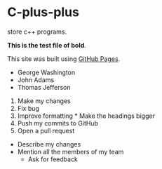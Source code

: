 # C-plus-plus
store c++ programs.

**This is the test file of bold**.

This site was built using [GitHub Pages](https://pages.github.com/).
- George Washington
- John Adams
- Thomas Jefferson

1. Make my changes
  1. Fix bug
  2. Improve formatting
    * Make the headings bigger
2. Push my commits to GitHub
3. Open a pull request
  * Describe my changes
  * Mention all the members of my team
    * Ask for feedback
